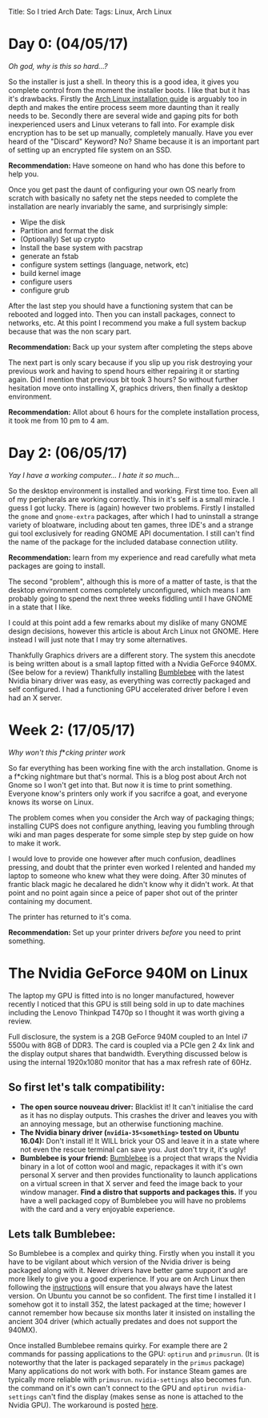 Title: So I tried Arch
Date: 
Tags: Linux, Arch Linux

Day 0: (04/05/17)
======

*Oh god, why is this so hard...?*

So the installer is just a shell. In theory this is a good idea, it gives you complete control from the moment the installer boots. I like that but it has it's drawbacks. Firstly the [Arch Linux installation guide](https://wiki.archlinux.org/index.php/Installation_guide) is arguably too in depth and makes the entire process seem more daunting than it really needs to be. Secondly there are several wide and gaping pits for both inexperienced users and Linux veterans to fall into. For example disk encryption has to be set up manually, completely manually. Have you ever heard of the "Discard" Keyword? No? Shame because it is an important part of setting up an encrypted file system on an SSD. 

**Recommendation:** Have someone on hand who has done this before to help you.

Once you get past the daunt of configuring your own OS nearly from scratch with basically no safety net the steps needed to complete the installation are nearly invariably the same, and surprisingly simple:

  - Wipe the disk 
  - Partition and format the disk
  - (Optionally) Set up crypto
  - Install the base system with pacstrap
  - generate an fstab
  - configure system settings (language, network, etc)
  - build kernel image
  - configure users
  - configure grub
  
After the last step you should have a functioning system that can be rebooted and logged into. Then you can install packages, connect to networks, etc. At this point I recommend you make a full system backup because that was the non scary part.

**Recommendation:** Back up your system after completing the steps above

The next part is only scary because if you slip up you risk destroying your previous work and having to spend hours either repairing it or starting again. Did I mention that previous bit took 3 hours? So without further hesitation move onto installing X, graphics drivers, then finally a desktop environment. 

**Recommendation:** Allot about 6 hours for the complete installation process, it took me from 10 pm to 4 am.

Day 2: (06/05/17)
======

*Yay I have a working computer... I hate it so much...*

So the desktop environment is installed and working. First time too. Even all of my peripherals are working correctly. This in it's self is a small miracle. I guess I got lucky. There is (again) however two problems. Firstly I installed the `gnome` and `gnome-extra` packages, after which I had to uninstall a strange variety of bloatware, including about ten games, three IDE's and a strange gui tool exclusively for reading GNOME API documentation. I still can't find the name of the package for the included database connection utility. 

**Recommendation:** learn from my experience and read carefully what meta packages are going to install.

The second "problem", although this is more of a matter of taste, is that the desktop environment comes completely unconfigured, which means I am probably going to spend the next three weeks fiddling until I have GNOME in a state that I like.

I could at this point add a few remarks about my dislike of many GNOME design decisions, however this article is about Arch Linux not GNOME. Here instead I will just note that I may try some alternatives. 

Thankfully Graphics drivers are a different story. The system this anecdote is being written about is a small laptop fitted with a Nvidia GeForce 940MX. (See below for a review) Thankfully installing [Bumblebee](https://wiki.archlinux.org/index.php/Bumblebee) with the latest Nvidia binary driver was easy, as everything was correctly packaged and self configured. I had a functioning GPU accelerated driver before I even had an X server.

Week 2: (17/05/17)
=======

*Why won't this f***cking printer work*

So far everything has been working fine with the arch installation. Gnome is a f*cking nightmare but that's normal. This is a blog post about Arch not Gnome so I won't get into that. But now it is time to print something. Everyone know's printers only work if you sacrifce a goat, and everyone knows its worse on Linux.

The problem comes when you consider the Arch way of packaging things; installing CUPS does not configure anything, leaving you fumbling through wiki and man pages desperate for some simple step by step guide on how to make it work. 

I would love to provide one however after much confusion, deadlines pressing, and doubt that the printer even worked I relented and handed my laptop to someone who knew what they were doing. After 30 minutes of frantic black magic he decalared he didn't know why it didn't work. At that point and no point again since a peice of paper shot out of the printer containing my document. 

The printer has returned to it's coma.

**Recommendation:** Set up your printer drivers *before* you need to print something.

<script src="https://gist.github.com/XenGi/39c1e8b023fe5bee7c924258367cd633.js"></script>

The Nvidia GeForce 940M on Linux
=================================
The laptop my GPU is fitted into is no longer manufactured, however recently I noticed that this GPU is still being sold in up to date machines including the Lenovo Thinkpad T470p so I thought it was worth giving a review.

Full disclosure, the system is a 2GB GeForce 940M coupled to an Intel i7 5500u with 8GB of DDR3. The card is coupled via a PCIe gen 2 4x link and the display output shares that bandwidth. Everything discussed below is using the internal 1920x1080 monitor that has a max refresh rate of 60Hz.

So first let's talk compatibility:
----------------------------------
 - **The open source nouveau driver:** Blacklist it! It can't initialise the card as it has no display outputs. This crashes the driver and leaves you with an annoying message, but an otherwise functioning machine.
 - **The Nvidia binary driver (`nvidia-35<something>`  tested on Ubuntu 16.04):** Don't install it! It WILL brick your OS and leave it in a state where not even the rescue terminal can save you. Just don't try it, it's ugly!
 - **Bumblebee is your friend:** [Bumblebee](https://wiki.archlinux.org/index.php/Bumblebee) is a project that wraps the Nvidia binary in a lot of cotton wool and magic, repackages it with it's own personal X server and then provides functionality to launch applications on a virtual screen in that X server and feed the image back to your window manager. **Find a distro that supports and packages this.** If you have a well packaged copy of Bumblebee you will have no problems with the card and a very enjoyable experience. 
 
Lets talk Bumblebee:
--------------------
So Bumblebee is a complex and quirky thing. Firstly when you install it you have to be vigilant about which version of the Nvidia driver is being packaged along with it. Newer drivers have better game support and are more likely to give you a good experience. If you are on Arch Linux then following the [instructions](https://wiki.archlinux.org/index.php/Bumblebee#Installing_Bumblebee_with_Intel.2FNVIDIA) will ensure that you always have the latest version. On Ubuntu you cannot be so confident. The first time I installed it I somehow got it to install 352, the latest packaged at the time; however I cannot remember how because six months later it insisted on installing the ancient 304 driver (which actually predates and does not support the 940MX).

Once installed Bumblebee remains quirky. For example there are 2 commands for passing applications to the GPU: `optirun` and `primusrun`. (It is noteworthy that the later is packaged separately in the `primus` package) Many applications do not work with both. For instance Steam games are typically more reliable with `primusrun`. `nvidia-settings` also becomes fun. the command on it's own can't connect to the GPU and `optirun nvidia-settings` can't find the display (makes sense as none is attached to the Nvidia GPU). The workaround is posted [here](https://wiki.archlinux.org/index.php/Bumblebee#General_usage).
